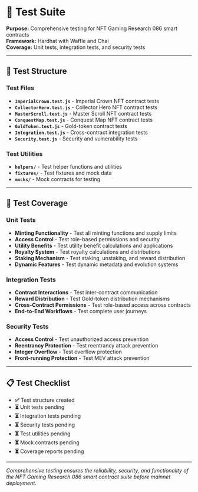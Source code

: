 # 🧪 Test Suite

**Purpose:** Comprehensive testing for NFT Gaming Research 086 smart contracts  
**Framework:** Hardhat with Waffle and Chai  
**Coverage:** Unit tests, integration tests, and security tests  

---

## 📁 **Test Structure**

### **Test Files**
- **`ImperialCrown.test.js`** - Imperial Crown NFT contract tests
- **`CollectorHero.test.js`** - Collector Hero NFT contract tests
- **`MasterScroll.test.js`** - Master Scroll NFT contract tests
- **`ConquestMap.test.js`** - Conquest Map NFT contract tests
- **`GoldToken.test.js`** - Gold-token contract tests
- **`Integration.test.js`** - Cross-contract integration tests
- **`Security.test.js`** - Security and vulnerability tests

### **Test Utilities**
- **`helpers/`** - Test helper functions and utilities
- **`fixtures/`** - Test fixtures and mock data
- **`mocks/`** - Mock contracts for testing

---

## 🎯 **Test Coverage**

### **Unit Tests**
- **Minting Functionality** - Test all minting functions and supply limits
- **Access Control** - Test role-based permissions and security
- **Utility Benefits** - Test utility benefit calculations and applications
- **Royalty System** - Test royalty calculations and distributions
- **Staking Mechanism** - Test staking, unstaking, and reward distribution
- **Dynamic Features** - Test dynamic metadata and evolution systems

### **Integration Tests**
- **Contract Interactions** - Test inter-contract communication
- **Reward Distribution** - Test Gold-token distribution mechanisms
- **Cross-Contract Permissions** - Test role-based access across contracts
- **End-to-End Workflows** - Test complete user journeys

### **Security Tests**
- **Access Control** - Test unauthorized access prevention
- **Reentrancy Protection** - Test reentrancy attack prevention
- **Integer Overflow** - Test overflow protection
- **Front-running Protection** - Test MEV attack prevention

---

## 📋 **Test Checklist**

- **✅** Test structure created
- **⏳** Unit tests pending
- **⏳** Integration tests pending
- **⏳** Security tests pending
- **⏳** Test utilities pending
- **⏳** Mock contracts pending
- **⏳** Coverage reports pending

---

*Comprehensive testing ensures the reliability, security, and functionality of the NFT Gaming Research 086 smart contract suite before mainnet deployment.*

